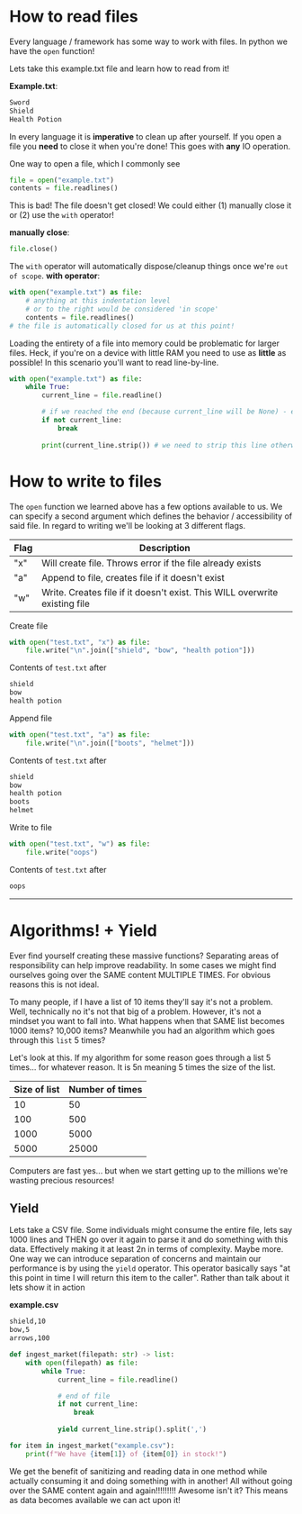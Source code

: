 # How to read files
Every language / framework has some way to work with files. In python we have the `open` function! 

Lets take this example.txt file and learn how to read from it!

**Example.txt**:
```txt
Sword
Shield
Health Potion
```

In every language it is **imperative** to clean up after yourself. If you open a file you **need** to close it when you're done! 
This goes with **any** IO operation.

One way to open a file, which I commonly see
```python
file = open("example.txt")
contents = file.readlines()
```

This is bad! The file doesn't get closed! We could either (1) manually close it or (2) use the `with` operator!

**manually close**:
```python
file.close()
```

The `with` operator will automatically dispose/cleanup things once we're `out of scope`. 
**with operator**:
```python
with open("example.txt") as file:
    # anything at this indentation level
    # or to the right would be considered 'in scope'
    contents = file.readlines()
# the file is automatically closed for us at this point!
```

Loading the entirety of a file into memory could be problematic for larger files. Heck, if you're on a device with little RAM you need to use
as **little** as possible! In this scenario you'll want to read line-by-line.

```python
with open("example.txt") as file:
    while True:
        current_line = file.readline()

        # if we reached the end (because current_line will be None) - exit loop
        if not current_line:
            break
        
        print(current_line.strip()) # we need to strip this line otherwise we'll get the special characters such as newline (\n).
```

# How to write to files

The `open` function we learned above has a few options available to us. We can specify a second argument which defines the behavior / accessibility of said file. In regard to writing we'll be looking at 3 different flags.

| Flag | Description                                                                |
| ---- |----------------------------------------------------------------------------|
| "x" | Will create file. Throws error if the file already exists                  |
| "a" | Append to file, creates file if it doesn't exist                           |
| "w" | Write. Creates file if it doesn't exist. This WILL overwrite existing file |

Create file
```python
with open("test.txt", "x") as file:
    file.write("\n".join(["shield", "bow", "health potion"]))
```

Contents of `test.txt` after
```md
shield
bow
health potion
```

Append file
```python
with open("test.txt", "a") as file:
    file.write("\n".join(["boots", "helmet"]))
```

Contents of `test.txt` after
```md
shield
bow
health potion
boots
helmet
```

Write to file
```python
with open("test.txt", "w") as file:
    file.write("oops")
```

Contents of `test.txt` after
```md
oops
```
----
# Algorithms! + Yield
Ever find yourself creating these massive functions? Separating areas of responsibility can help improve readability. In some cases we might find ourselves going over the SAME content MULTIPLE TIMES. For obvious reasons this is not ideal. 

To many people, if I have a list of 10 items they'll say it's not a problem. Well, technically no it's not that big of a problem. However, it's not a mindset you want to fall into. What happens when that SAME list becomes 1000 items? 10,000 items? Meanwhile you had an algorithm which goes through this `list` 5 times?

Let's look at this. If my algorithm for some reason goes through a list 5 times... for whatever reason. It is 5n meaning 5 times the size of the list.

| Size of list | Number of times |
|--------------|-----------------|
| 10           |  50 |
| 100 | 500 |
| 1000 | 5000 |
| 5000 | 25000 |

Computers are fast yes... but when we start getting up to the millions we're wasting precious resources!

## Yield
Lets take a CSV file. Some individuals might consume the entire file, lets say 1000 lines and THEN go over it again to parse it and do something with this data. Effectively making it at least 2n in terms of complexity. Maybe more. One way we can introduce separation of concerns and maintain our performance is by using the `yield` operator.
This operator basically says "at this point in time I will return this item to the caller". Rather than talk about it lets show it in action

**example.csv**
```md
shield,10
bow,5
arrows,100
```

```python
def ingest_market(filepath: str) -> list:
    with open(filepath) as file:
        while True:
            current_line = file.readline()

            # end of file
            if not current_line:
                break
                
            yield current_line.strip().split(',')

for item in ingest_market("example.csv"):
    print(f"We have {item[1]} of {item[0]} in stock!")
```

We get the benefit of sanitizing and reading data in one method while actually consuming it and doing something with in another! All without going over the SAME content again and again!!!!!!!!! Awesome isn't it? This means as data becomes available we can act upon it!